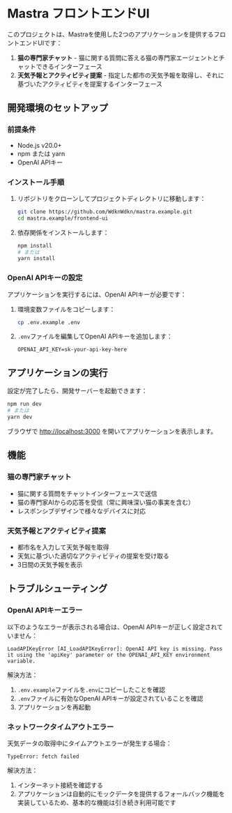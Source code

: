 # Mastra フロントエンドUI

このプロジェクトは、Mastraを使用した2つのアプリケーションを提供するフロントエンドUIです：

1. **猫の専門家チャット** - 猫に関する質問に答える猫の専門家エージェントとチャットできるインターフェース
2. **天気予報とアクティビティ提案** - 指定した都市の天気予報を取得し、それに基づいたアクティビティを提案するインターフェース

## 開発環境のセットアップ

### 前提条件

- Node.js v20.0+
- npm または yarn
- OpenAI APIキー

### インストール手順

1. リポジトリをクローンしてプロジェクトディレクトリに移動します：

   ```bash
   git clone https://github.com/WdknWdkn/mastra.example.git
   cd mastra.example/frontend-ui
   ```

2. 依存関係をインストールします：

   ```bash
   npm install
   # または
   yarn install
   ```

### OpenAI APIキーの設定

アプリケーションを実行するには、OpenAI APIキーが必要です：

1. 環境変数ファイルをコピーします：

   ```bash
   cp .env.example .env
   ```

2. `.env`ファイルを編集してOpenAI APIキーを追加します：

   ```env
   OPENAI_API_KEY=sk-your-api-key-here
   ```

## アプリケーションの実行

設定が完了したら、開発サーバーを起動できます：

```bash
npm run dev
# または
yarn dev
```

ブラウザで [http://localhost:3000](http://localhost:3000) を開いてアプリケーションを表示します。

## 機能

### 猫の専門家チャット
- 猫に関する質問をチャットインターフェースで送信
- 猫の専門家AIからの応答を受信（常に興味深い猫の事実を含む）
- レスポンシブデザインで様々なデバイスに対応

### 天気予報とアクティビティ提案
- 都市名を入力して天気予報を取得
- 天気に基づいた適切なアクティビティの提案を受け取る
- 3日間の天気予報を表示

## トラブルシューティング

### OpenAI APIキーエラー

以下のようなエラーが表示される場合は、OpenAI APIキーが正しく設定されていません：

```
LoadAPIKeyError [AI_LoadAPIKeyError]: OpenAI API key is missing. Pass it using the 'apiKey' parameter or the OPENAI_API_KEY environment variable.
```

解決方法：
1. `.env.example`ファイルを`.env`にコピーしたことを確認
2. `.env`ファイルに有効なOpenAI APIキーが設定されていることを確認
3. アプリケーションを再起動

### ネットワークタイムアウトエラー

天気データの取得中にタイムアウトエラーが発生する場合：

```
TypeError: fetch failed
```

解決方法：
1. インターネット接続を確認する
2. アプリケーションは自動的にモックデータを提供するフォールバック機能を実装しているため、基本的な機能は引き続き利用可能です

